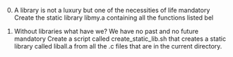 0. A library is not a luxury but one of the necessities of life
mandatory
Create the static library libmy.a containing all the functions listed bel


1. Without libraries what have we? We have no past and no future
mandatory
Create a script called create_static_lib.sh that creates a static library called liball.a from all the .c files that are in the current directory.



